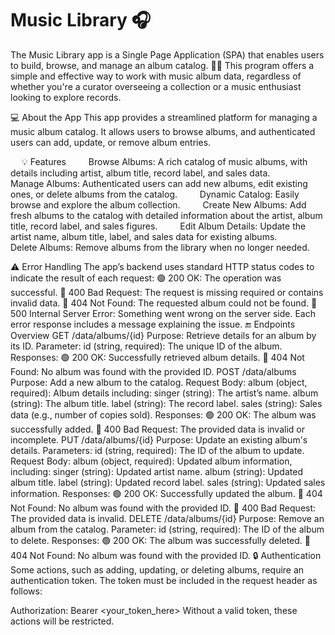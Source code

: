 # Music Library 🎧

The Music Library app is a Single Page Application (SPA) that enables users to build, browse, and manage an album catalog. 🎸🎼 This program offers a simple and effective way to work with music album data, regardless of whether you're a curator overseeing a collection or a music enthusiast looking to explore records.

💻 About the App
This app provides a streamlined platform for managing a music album catalog. It allows users to browse albums, and authenticated users can add, update, or remove album entries.

&emsp;  💡 Features
&emsp;&emsp;    Browse Albums: A rich catalog of music albums, with details including artist, album title, record label, and sales data.
&emsp;&emsp;    Manage Albums: Authenticated users can add new albums, edit existing ones, or delete albums from the catalog.
&emsp;&emsp;    Dynamic Catalog: Easily browse and explore the album collection.
&emsp;&emsp;    Create New Albums: Add fresh albums to the catalog with detailed information about the artist, album title, record label, and sales figures.
&emsp;&emsp;    Edit Album Details: Update the artist name, album title, label, and sales data for existing albums.
&emsp;&emsp;    Delete Albums: Remove albums from the library when no longer needed.
    
  ⚠️ Error Handling
  The app’s backend uses standard HTTP status codes to indicate the result of each request:
      🟢 200 OK: The operation was successful.
      🔴 400 Bad Request: The request is missing required or contains invalid data.
      🔴 404 Not Found: The requested album could not be found.
      🔴 500 Internal Server Error: Something went wrong on the server side.
  Each error response includes a message explaining the issue.
  🔚 Endpoints Overview
    GET /data/albums/{id}
      Purpose: Retrieve details for an album by its ID.
    Parameter:
      id (string, required): The unique ID of the album.
    Responses:
      🟢 200 OK: Successfully retrieved album details.
      🔴 404 Not Found: No album was found with the provided ID.
    POST /data/albums
      Purpose: Add a new album to the catalog.
    Request Body:
      album (object, required): Album details including:
      singer (string): The artist’s name.
      album (string): The album title.
      label (string): The record label.
      sales (string): Sales data (e.g., number of copies sold).
    Responses:
    🟢 200 OK: The album was successfully added.
    🔴 400 Bad Request: The provided data is invalid or incomplete.
    PUT /data/albums/{id}
    Purpose: 
      Update an existing album's details.
    Parameters:
      id (string, required): The ID of the album to update.
    Request Body:
      album (object, required): Updated album information, including:
      singer (string): Updated artist name.
      album (string): Updated album title.
      label (string): Updated record label.
      sales (string): Updated sales information.
    Responses:
      🟢 200 OK: Successfully updated the album.
      🔴 404 Not Found: No album was found with the provided ID.
      🔴 400 Bad Request: The provided data is invalid.
    DELETE /data/albums/{id}
    Purpose: 
      Remove an album from the catalog.
    Parameter:
      id (string, required): The ID of the album to delete.
    Responses:
      🟢 200 OK: The album was successfully deleted.
      🔴 404 Not Found: No album was found with the provided ID.
    🔒 Authentication
      Some actions, such as adding, updating, or deleting albums, require an authentication token. The token must be included in the request header as follows:

Authorization: Bearer <your_token_here>
Without a valid token, these actions will be restricted.



